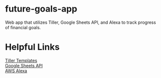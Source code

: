 # future-goals-app
Web app that utilizes Tiller, Google Sheets API, and Alexa to track progress of financial goals.

# Helpful Links
[Tiller Templates](https://www.tillerhq.com/solutions-gallery/)  
[Google Sheets API](https://developers.google.com/sheets/api/quickstart/nodejs)  
[AWS Alexa](https://developer.amazon.com/alexa)
